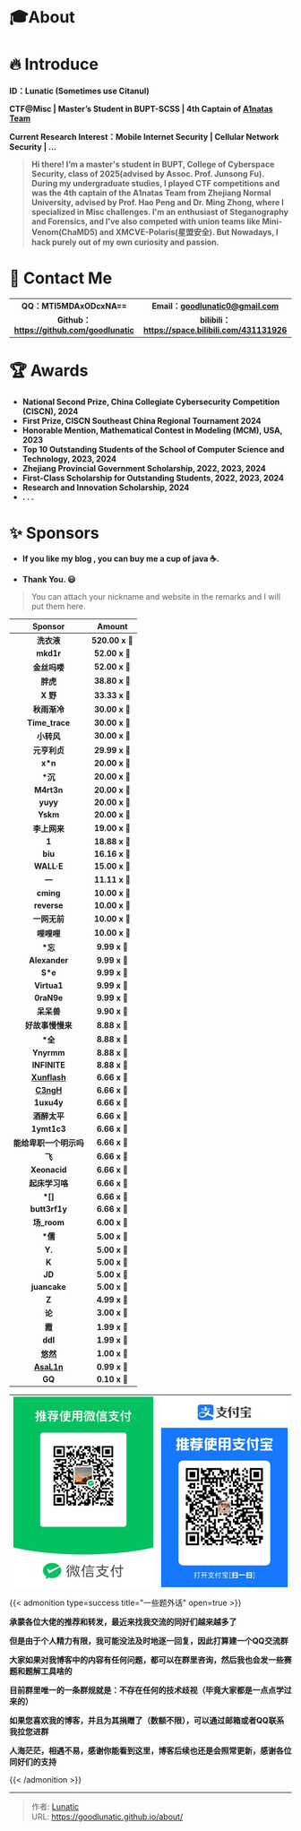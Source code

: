 # 🎓️About


# **🔥 Introduce**

**ID：Lunatic (Sometimes use Citanul)**

**CTF@Misc | Master’s Student in BUPT-SCSS | 4th Captain of [A1natas Team](https://www.a1natas.com/)**

**Current Research Interest：Mobile Internet Security | Cellular Network Security | ...**

> **Hi there! I’m a master's student in BUPT, College of Cyberspace Security, class of 2025(advised by Assoc. Prof. Junsong Fu). During my undergraduate studies, I played CTF competitions and was the 4th captain of the A1natas Team from Zhejiang Normal University, advised by Prof. Hao Peng and Dr. Ming Zhong, where I specialized in Misc challenges. I'm an enthusiast of Steganography and Forensics, and I’ve also competed with union teams like Mini-Venom(ChaMD5) and XMCVE-Polaris(星盟安全). But Nowadays, I hack purely out of my own curiosity and passion.**

# **💬 Contact Me**

|                                            |                                                    |
| :----------------------------------------: | :------------------------------------------------: |
|          **QQ：MTI5MDAxODcxNA==**          |         **Email：goodlunatic0@gmail.com**          |
| **Github：https://github.com/goodlunatic** | **bilibili：https://space.bilibili.com/431131926** |

# **🏆 Awards**

- **National Second Prize, China Collegiate Cybersecurity Competition (CISCN), 2024** 
- **First Prize, CISCN Southeast China Regional Tournament 2024**
- **Honorable Mention, Mathematical Contest in Modeling (MCM), USA, 2023**
- **Top 10 Outstanding Students of the School of Computer Science and Technology, 2023, 2024**
- **Zhejiang Provincial Government Scholarship, 2022, 2023, 2024**
- **First-Class Scholarship for Outstanding Students, 2022, 2023, 2024**
- **Research and Innovation Scholarship, 2024**
- **. . .**

# **✨️ Sponsors**

- **If you like my blog , you can buy me a cup of java ☕.**

- **Thank You. 😃**

> You can attach your nickname and website in the remarks and I will put them here.

|                **Sponsor**                |   **Amount**   |
| :---------------------------------------: | :------------: |
|                **洗衣液**                 | **520.00 x 💎** |
|                 **mkd1r**                 | **52.00 x 💎**  |
|               **金丝吗喽**                | **52.00 x 💎**  |
|                 **胖虎**                  | **38.80 x 💎**  |
|                 **X 野**                  | **33.33 x 💎**  |
|               **秋雨渐冷**                | **30.00 x 💎**  |
|              **Time_trace**               | **30.00 x 💎**  |
|                **小转风**                 | **30.00 x 💎**  |
|               **元亨利贞**                | **29.99 x 💎**  |
|                 **x\*n**                  | **20.00 x 💎**  |
|                 **\*沉**                  | **20.00 x 💎**  |
|                **M4rt3n**                 | **20.00 x 💎**  |
|                 **yuyy**                  | **20.00 x 💎**  |
|                 **Yskm**                  | **20.00 x 💎**  |
|               **李上网来**                | **19.00 x 💎**  |
|                   **1**                   | **18.88 x 💎**  |
|                  **biu**                  | **16.16 x 💎**  |
|                **WALL·E**                 | **15.00 x 💎**  |
|                  **一**                   | **11.11 x 💎**  |
|                 **cming**                 | **10.00 x 💎**  |
|                **reverse**                | **10.00 x 💎**  |
|               **一网无前**                | **10.00 x 💎**  |
|                **哩哩哩**                 | **10.00 x 💎**  |
|                 **\*忘**                  |  **9.99 x 💎**  |
|               **Alexander**               |  **9.99 x 💎**  |
|                 **S\*e**                  |  **9.99 x 💎**  |
|                **Virtua1**                |  **9.99 x 💎**  |
|                **0raN9e**                 |  **9.99 x 💎**  |
|                **呆呆兽**                 |  **9.90 x 💎**  |
|             **好故事慢慢来**              |  **8.88 x 💎**  |
|                 **\*全**                  |  **8.88 x 💎**  |
|                **Ynyrmm**                 |  **8.88 x 💎**  |
|               **INFINITE**                |  **8.88 x 💎**  |
| **[Xunflash](https://www.xunflash.top/)** |  **6.66 x 💎**  |
|      **[C3ngH](https://c3ngh.top)**       |  **6.66 x 💎**  |
|                **1uxu4y**                 |  **6.66 x 💎**  |
|               **酒醉太平**                |  **6.66 x 💎**  |
|                **1ymt1c3**                |  **6.66 x 💎**  |
|          **能给卑职一个明示吗**           |  **6.66 x 💎**  |
|                  **飞**                   |  **6.66 x 💎**  |
|               **Xeonacid**                |  **6.66 x 💎**  |
|              **起床学习咯**               |  **6.66 x 💎**  |
|                 **\*[]**                  |  **6.66 x 💎**  |
|               **butt3rf1y**               |  **6.66 x 💎**  |
|                **场_room**                |  **6.00 x 💎**  |
|                 **\*儒**                  |  **5.00 x 💎**  |
|                  **Y.**                   |  **5.00 x 💎**  |
|                   **K**                   |  **5.00 x 💎**  |
|                  **JD**                   |  **5.00 x 💎**  |
|               **juancake**                |  **5.00 x 💎**  |
|                   **Z**                   |  **4.99 x 💎**  |
|                  **论**                   |  **3.00 x 💎**  |
|                  **霞**                   |  **1.99 x 💎**  |
|                  **ddl**                  |  **1.99 x 💎**  |
|                 **悠然**                  |  **1.00 x 💎**  |
|  **[AsaL1n](https://asal1n.github.io/)**  |  **0.99 x 💎**  |
|                  **GQ**                   |  **0.10 x 💎**  |



| <img align="center" alt="img" src="imgs/Wechat.webp" /> | <img align="center" alt="img" src="imgs/Alipay.webp"/> |
| :-----------------------------------------------------: | :----------------------------------------------------: |

{{< admonition type=success title="一些题外话" open=true >}}

**承蒙各位大佬的推荐和转发，最近来找我交流的同好们越来越多了**

**但是由于个人精力有限，我可能没法及时地逐一回复，因此打算建一个QQ交流群**

**大家如果对我博客中的内容有任何问题，都可以在群里咨询，然后我也会发一些赛题和题解工具啥的**

**目前群里唯一的一条群规就是：不存在任何的技术歧视（毕竟大家都是一点点学过来的）**

**如果您喜欢我的博客，并且为其捐赠了（数额不限），可以通过邮箱或者QQ联系我拉您进群**

**人海茫茫，相遇不易，感谢你能看到这里，博客后续也还是会照常更新，感谢各位同好们的支持**

{{< /admonition >}}

---

> 作者: [Lunatic](https://goodlunatic.github.io)  
> URL: https://goodlunatic.github.io/about/  

